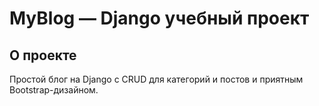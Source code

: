 # MyBlog — Django учебный проект

## О проекте
Простой блог на Django с CRUD для категорий и постов и приятным Bootstrap-дизайном.
